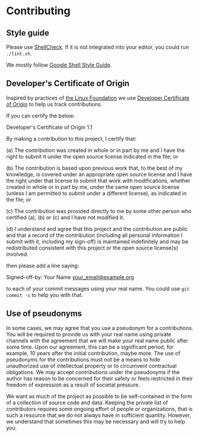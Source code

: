 # Contributing

## Style guide

Please use [ShellCheck](https://www.shellcheck.net/). If it is not integrated into your editor, you could run `./lint.sh`.

We mostly follow [Google Shell Style Guide](https://google.github.io/styleguide/shellguide.html).

## Developer's Certificate of Origin

Inspired by practices of [the Linux Foundation](https://www.linuxfoundation.org/) we use [Developer Certificate of Origin](https://developercertificate.org/) to help us track contributions. 

If you can certify the below:

Developer's Certificate of Origin 1.1

By making a contribution to this project, I certify that:

(a) The contribution was created in whole or in part by me and I
    have the right to submit it under the open source license
    indicated in the file; or

(b) The contribution is based upon previous work that, to the best
    of my knowledge, is covered under an appropriate open source
    license and I have the right under that license to submit that
    work with modifications, whether created in whole or in part
    by me, under the same open source license (unless I am
    permitted to submit under a different license), as indicated
    in the file; or

(c) The contribution was provided directly to me by some other
    person who certified (a), (b) or (c) and I have not modified
    it.

(d) I understand and agree that this project and the contribution
    are public and that a record of the contribution (including all
    personal information I submit with it, including my sign-off) is
    maintained indefinitely and may be redistributed consistent with
    this project or the open source license(s) involved.

then please add a line saying:

Signed-off-by: Your Name <your_email@example.org>

to each of your commit messages using your real name. You could use `git commit -s` to help you with that.

## Use of pseudonyms

In some cases, we may agree that you use a pseudonym for a contributions. You will be required to provide us with your real name using private channels with the agreement that we will make your real name public after some time. Upon our agreement, this can be a significant period, for example, 10 years after the initial contribution, maybe more. The use of pseudonyms for the contributions must not be a means to hide unauthorized use of intellectual property or to circumvent contractual obligations. We may accept contributions under the pseudonyms if the author has reason to be concerned for their safety or feels restricted in their freedom of expression as a result of societal pressure.

We want as much of the project as possible to be self-contained in the form of a collection of source code and data. Keeping the private list of contributors requires some ongoing effort of people or organizations, that is such a resource that we do not always have in sufficient quantity. However, we understand that sometimes this may be necessary and will try to help you.
